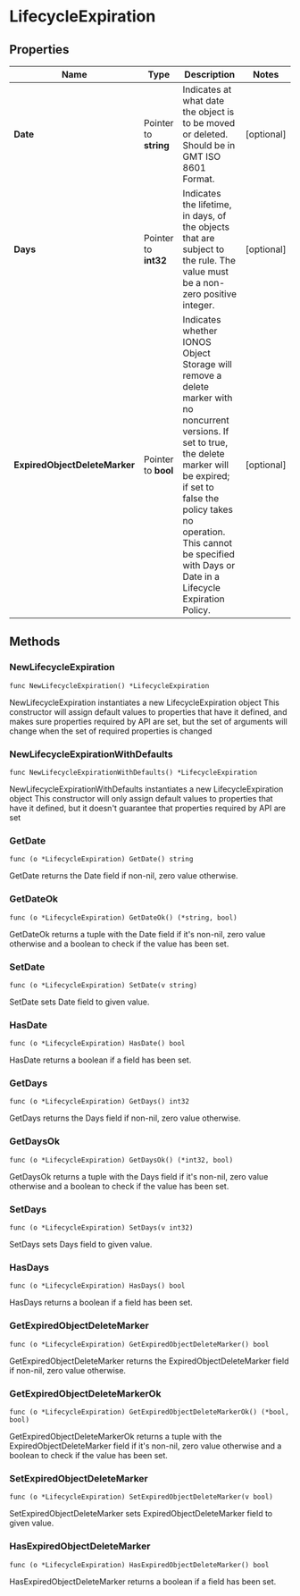 # LifecycleExpiration

## Properties

|Name | Type | Description | Notes|
|------------ | ------------- | ------------- | -------------|
|**Date** | Pointer to **string** | Indicates at what date the object is to be moved or deleted. Should be in GMT ISO 8601 Format. | [optional] |
|**Days** | Pointer to **int32** | Indicates the lifetime, in days, of the objects that are subject to the rule. The value must be a non-zero positive integer. | [optional] |
|**ExpiredObjectDeleteMarker** | Pointer to **bool** | Indicates whether IONOS Object Storage will remove a delete marker with no noncurrent versions. If set to true, the delete marker will be expired; if set to false the policy takes no operation. This cannot be specified with Days or Date in a Lifecycle Expiration Policy. | [optional] |

## Methods

### NewLifecycleExpiration

`func NewLifecycleExpiration() *LifecycleExpiration`

NewLifecycleExpiration instantiates a new LifecycleExpiration object
This constructor will assign default values to properties that have it defined,
and makes sure properties required by API are set, but the set of arguments
will change when the set of required properties is changed

### NewLifecycleExpirationWithDefaults

`func NewLifecycleExpirationWithDefaults() *LifecycleExpiration`

NewLifecycleExpirationWithDefaults instantiates a new LifecycleExpiration object
This constructor will only assign default values to properties that have it defined,
but it doesn't guarantee that properties required by API are set

### GetDate

`func (o *LifecycleExpiration) GetDate() string`

GetDate returns the Date field if non-nil, zero value otherwise.

### GetDateOk

`func (o *LifecycleExpiration) GetDateOk() (*string, bool)`

GetDateOk returns a tuple with the Date field if it's non-nil, zero value otherwise
and a boolean to check if the value has been set.

### SetDate

`func (o *LifecycleExpiration) SetDate(v string)`

SetDate sets Date field to given value.

### HasDate

`func (o *LifecycleExpiration) HasDate() bool`

HasDate returns a boolean if a field has been set.

### GetDays

`func (o *LifecycleExpiration) GetDays() int32`

GetDays returns the Days field if non-nil, zero value otherwise.

### GetDaysOk

`func (o *LifecycleExpiration) GetDaysOk() (*int32, bool)`

GetDaysOk returns a tuple with the Days field if it's non-nil, zero value otherwise
and a boolean to check if the value has been set.

### SetDays

`func (o *LifecycleExpiration) SetDays(v int32)`

SetDays sets Days field to given value.

### HasDays

`func (o *LifecycleExpiration) HasDays() bool`

HasDays returns a boolean if a field has been set.

### GetExpiredObjectDeleteMarker

`func (o *LifecycleExpiration) GetExpiredObjectDeleteMarker() bool`

GetExpiredObjectDeleteMarker returns the ExpiredObjectDeleteMarker field if non-nil, zero value otherwise.

### GetExpiredObjectDeleteMarkerOk

`func (o *LifecycleExpiration) GetExpiredObjectDeleteMarkerOk() (*bool, bool)`

GetExpiredObjectDeleteMarkerOk returns a tuple with the ExpiredObjectDeleteMarker field if it's non-nil, zero value otherwise
and a boolean to check if the value has been set.

### SetExpiredObjectDeleteMarker

`func (o *LifecycleExpiration) SetExpiredObjectDeleteMarker(v bool)`

SetExpiredObjectDeleteMarker sets ExpiredObjectDeleteMarker field to given value.

### HasExpiredObjectDeleteMarker

`func (o *LifecycleExpiration) HasExpiredObjectDeleteMarker() bool`

HasExpiredObjectDeleteMarker returns a boolean if a field has been set.


